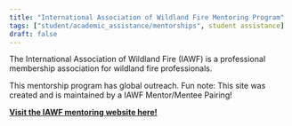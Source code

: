 ```yaml
---
title: "International Association of Wildland Fire Mentoring Program"
tags: ["student/academic_assistance/mentorships", student assistance]
draft: false
---
```


The International Association of Wildland Fire (IAWF) is a professional membership association for wildland fire professionals. 

This mentorship program has global outreach.
    Fun note: This site was created and is maintained by a IAWF Mentor/Mentee Pairing!

[**Visit the IAWF mentoring website here!**](https://www.iawfonline.org/mentoring-program/)

